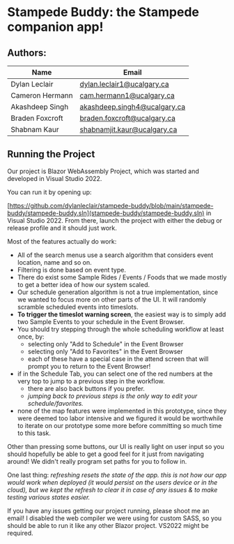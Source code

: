 # Stampede Buddy: the Stampede companion app!

## Authors:


| Name            | Email                        |
|-----------------|------------------------------|
| Dylan Leclair   | dylan.leclair1@ucalgary.ca   |
| Cameron Hermann | cam.hermann1@ucalgary.ca     |
| Akashdeep Singh | akashdeep.singh4@ucalgary.ca |
| Braden Foxcroft | braden.foxcroft@ucalgary.ca  |
| Shabnam Kaur    | shabnamjit.kaur@ucalgary.ca  |


## Running the Project

Our project is Blazor WebAssembly Project, which was started and developed in Visual Studio 2022. 

You can run it by opening up: 

[https://github.com/dylanleclair/stampede-buddy/blob/main/stampede-buddy/stampede-buddy.sln](stampede-buddy/stampede-buddy.sln) in Visual Studio 2022. From there, launch the project with either the debug or release profile and it should just work. 

Most of the features actually do work:
* All of the search menus use a search algorithm that considers event location, name and so on. 
* Filtering is done based on event type. 
* There do exist some Sample Rides / Events / Foods that we made mostly to get a better idea of how our system scaled. 
* Our schedule generation algorithm is not a true implementation, since we wanted to focus more on other parts of the UI. It will randomly scramble scheduled events into timeslots. 
* **To trigger the timeslot warning screen**, the easiest way is to simply add two Sample Events to your schedule in the Event Browser. 
* You should try stepping through the whole scheduling workflow at least once, by:
  * selecting only "Add to Schedule" in the Event Browser
  * selecting only "Add to Favorites" in the Event Browser
  * each of these have a special case in the attend screen that will prompt you to return to the Event Browser! 
* if in the Schedule Tab, you can select one of the red numbers at the very top to jump to a previous step in the workflow.
  * there are also back buttons if you prefer. 
  * *jumping back to previous steps is the only way to edit your schedule/favorites.*
* none of the map features were implemented in this prototype, since they were deemed too labor intensive and we figured it would be worthwhile to iterate on our prototype some more before committing so much time to this task. 


Other than pressing some buttons, our UI is really light on user input so you should hopefully be able to get a good feel for it just from navigating around! We didn't really program set paths for you to follow in. 

One last thing: *refreshing resets the state of the app. this is not how our app would work when deployed (it would persist on the users device or in the cloud), but we kept the refresh to clear it in case of any issues & to make testing various states easier.* 

If you have any issues getting our project running, please shoot me an email! I disabled the web compiler we were using for custom SASS, so you should be able to run it like any other Blazor project. VS2022 might be required.  

